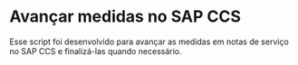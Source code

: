 # Avançar medidas no SAP CCS
 Esse script foi desenvolvido para avançar as medidas em notas de serviço no SAP CCS e finalizá-las quando necessário. 
 
